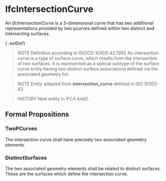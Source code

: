 # IfcIntersectionCurve

An _IfcIntersectionCurve_ is a 3-dimensional curve that has two additional representations provided by two pcurves defined within two distinct and intersecting surfaces.<!-- end of definition -->

{ .extDef}
> NOTE  Definition according to ISO/CD 10303-42:1992
> An intersection curve is a type of surface curve, which results from the intersection of two surfaces. It is represented as a special subtype of the surface curve entity having two distinct surface associations defined via the associated geometry list.

> NOTE  Entity adapted from **intersection_curve** defined in ISO 10303-42.

> HISTORY  New entity in IFC4 Add2.

## Formal Propositions

### TwoPCurves
The intersection curve shall have precisely two associated geometry elements.

### DistinctSurfaces
The two associated geometry elements shall be related to distinct surfaces. These are the surfaces which define the intersection curve.
